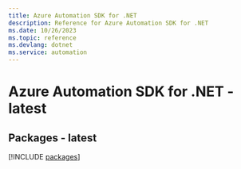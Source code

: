 ```yaml
---
title: Azure Automation SDK for .NET
description: Reference for Azure Automation SDK for .NET
ms.date: 10/26/2023
ms.topic: reference
ms.devlang: dotnet
ms.service: automation
---
```

# Azure Automation SDK for .NET - latest
## Packages - latest
[!INCLUDE [packages](automation-index.md)]